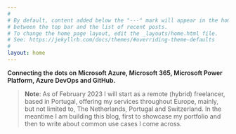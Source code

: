 ```yaml
---
#
# By default, content added below the "---" mark will appear in the home page
# between the top bar and the list of recent posts.
# To change the home page layout, edit the _layouts/home.html file.
# See: https://jekyllrb.com/docs/themes/#overriding-theme-defaults
#
layout: home
---
```


<span style="font-weight: 600">Connecting the dots on Microsoft Azure, Microsoft 365, Microsoft Power Platform, Azure DevOps and GitHub.</span>  

> **Note**: As of February 2023 I will start as a remote (hybrid) freelancer, based in Portugal, offering my services throughout Europe, mainly, but not limited to, The Netherlands, Portugal and Switzerland. In the meantime I am building this blog, first to showcase my portfolio and then to write about common use cases I come across.

<br>
